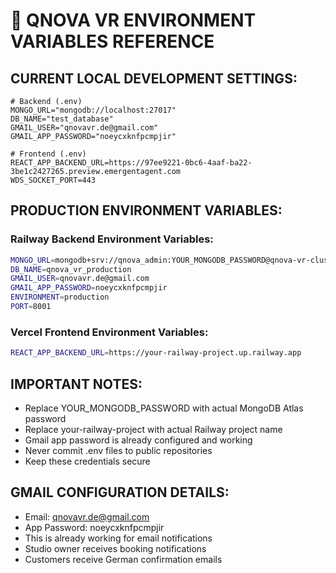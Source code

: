 # 🔧 QNOVA VR ENVIRONMENT VARIABLES REFERENCE

## CURRENT LOCAL DEVELOPMENT SETTINGS:
```
# Backend (.env)
MONGO_URL="mongodb://localhost:27017"
DB_NAME="test_database"
GMAIL_USER="qnovavr.de@gmail.com"
GMAIL_APP_PASSWORD="noeycxknfpcmpjir"

# Frontend (.env)
REACT_APP_BACKEND_URL=https://97ee9221-0bc6-4aaf-ba22-3be1c2427265.preview.emergentagent.com
WDS_SOCKET_PORT=443
```

## PRODUCTION ENVIRONMENT VARIABLES:

### Railway Backend Environment Variables:
```bash
MONGO_URL=mongodb+srv://qnova_admin:YOUR_MONGODB_PASSWORD@qnova-vr-cluster.xxxxx.mongodb.net/
DB_NAME=qnova_vr_production
GMAIL_USER=qnovavr.de@gmail.com
GMAIL_APP_PASSWORD=noeycxknfpcmpjir
ENVIRONMENT=production
PORT=8001
```

### Vercel Frontend Environment Variables:
```bash
REACT_APP_BACKEND_URL=https://your-railway-project.up.railway.app
```

## IMPORTANT NOTES:
- Replace YOUR_MONGODB_PASSWORD with actual MongoDB Atlas password
- Replace your-railway-project with actual Railway project name
- Gmail app password is already configured and working
- Never commit .env files to public repositories
- Keep these credentials secure

## GMAIL CONFIGURATION DETAILS:
- Email: qnovavr.de@gmail.com
- App Password: noeycxknfpcmpjir
- This is already working for email notifications
- Studio owner receives booking notifications
- Customers receive German confirmation emails